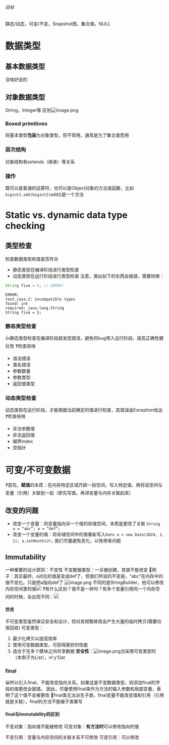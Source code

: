 ###### 目标
静态/动态，可变/不变，Snapshot图，集合类，NULL
# 数据类型
## 基本数据类型
没啥好说的
## 对象数据类型
String，Integer等
区别![image.png](https://s2.loli.net/2024/05/26/9EFUAtrvbKayho3.png)
### Boxed primitives
将基本类型**包装**为对象类型，但不常用，通常是为了集合类而用
### 层次结构
对象结构有extends（继承）等关系
### 操作
既可以是普通的运算符，也可以是Object对象的方法或函数，比如`bigint1.add(bigint2)`add()是一个方法
# Static vs. dynamic data type checking
## 类型检查
检查数据类型和值是否符合
+ 静态类型在编译阶段进行类型检查
+ 动态类型在运行阶段进行类型检查
注意，类似如下的东西会报错，需要转换：
```Java
String five = 5; // ERROR!
```
```
ERROR:
test.java.2: incompatible types 
found: int
required: java.lang.String
String five = 5;
```
### 静态类型检查
👍静态类型检查在编译阶段就发现错误，避免将bug带入运行阶段，提高正确性健壮性
❓检查些啥
+ 语法错误
+ 类名错误
+ 参数数量
+ 参数类型
+ 返回值类型
### 动态类型检查
动态类型在运行阶段，才能根据当前确定的值进行检查，其错误由Exception给出
❓检查些啥
+ 非法参数值
+ 非法返回值
+ 越界index
+ 空指针
# 可变/不可变数据
❓首先，**赋值**的本质：在内存特定区域开辟一段空间，写入特定值，再将该空间与变量（引用）关联到一起（即先写值，再讲变量与内存关联起来）
## 改变的问题
+ 改变一个变量：将变量指向另一个值的存储空间，本质是更改了关联
  `String a = “abc”; a = “def”;`
+ 改变一个变量的值：将存储空间中的值重新写入`Date a = new Date(2024, 1, 1); a.setMonth(2);`
我们尽量避免变化，以免带来问题
## Immutability
一种重要的设计原则：不变性
不变数据类型：一旦被创建，其值不能改变
🌰例子：其实最终，a对应的值是变成def了，但我们所说的不变是，“abc”在内存中的值不变化。只是把a指向def了
![image.png](https://s2.loli.net/2024/05/27/NlkCZeqhbaDjX5B.png)
不同的是StringBuilder，他可以修改内存空间里的值![](https://s2.loli.net/2024/05/27/zPJxpsVTHjo6iWZ.png)
❓有什么区别？值不是一样吗？有多个变量引用同一个内存空间的时候，会出现不同：![](https://s2.loli.net/2024/05/27/kl4XEjMsmxDT3u6.png)
#### 优劣
不可变类型虽然保证安全和设计，但对其频繁修改会产生大量的临时拷贝(需要垃圾回收)
可变类型：
1. 最少化拷贝以提高效率
2. 使用可变数据类型，可获得更好的性能
3. 适合于在多个模块之间共享数据
**安全性**：![image.png](https://s2.loli.net/2024/05/27/uyPBLNFAeSdGf4Y.png)当采用可变类型时（本例子为List），m'y'Dat

### final
😀所以引入final，不能改变指向关系。如果这是不变数据类型，则添加final的字段的值更改会报错。
因此，尽量使用final来作为方法的输入参数和局部变量，表明了这个值不会被更改
📕final类无法派生子类，final变量不能改变值和引用（引用就是关联），final的方法不能被子类重写
#### final与Immutability的区别
不变对象：指向值不能被修改
可变对象：**有方法时**可以修改指向的值

不变引用：变量与内存空间的关联关系不可修改
可变引用：可以修改


